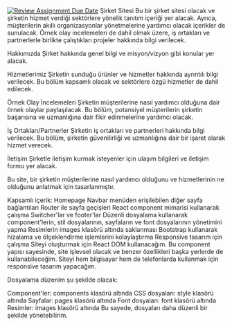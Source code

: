 [![Review Assignment Due Date](https://classroom.github.com/assets/deadline-readme-button-24ddc0f5d75046c5622901739e7c5dd533143b0c8e959d652212380cedb1ea36.svg)](https://classroom.github.com/a/QA5O9x4M)
Şirket Sitesi
Bu bir şirket sitesi olacak ve şirketin hizmet verdiği sektörlere yönelik tanıtım içeriği yer alacak. Ayrıca, müşterilerin akıllı organizasyonlar yönetmelerine yardımcı olacak içerikler de sunulacak. Örnek olay incelemeleri de dahil olmak üzere, iş ortakları ve partnerlerle birlikte çalıştıkları projeler hakkında bilgi verilecek.

Hakkımızda
Şirket hakkında genel bilgi ve misyon/vizyon gibi konular yer alacak.

Hizmetlerimiz
Şirketin sunduğu ürünler ve hizmetler hakkında ayrıntılı bilgi verilecek. Bu bölüm kapsamlı olacak ve sektörlere özgü hizmetler de dahil edilecek.

Örnek Olay İncelemeleri
Şirketin müşterilerine nasıl yardımcı olduğuna dair örnek olaylar paylaşılacak. Bu bölüm, potansiyel müşterilerin şirketin başarısına ve uzmanlığına dair fikir edinmelerine yardımcı olacak.

İş Ortakları/Partnerler
Şirketin iş ortakları ve partnerleri hakkında bilgi verilecek. Bu bölüm, şirketin güvenilirliği ve uzmanlığına dair bir işaret olarak hizmet verecek.

İletişim
Şirketle iletişim kurmak isteyenler için ulaşım bilgileri ve iletişim formu yer alacak.

Bu site, bir şirketin müşterilerine nasıl yardımcı olduğunu ve hizmetlerinin ne olduğunu anlatmak için tasarlanmıştır.

Kapsamlı içerik:
Homepage
Navbar menüden erişilebilen diğer sayfa bağlantıları
Router ile sayfa geçişleri
React component mimarisi kullanarak çalışma
Switcher'lar ve footer'lar
Düzenli dosyalama kullanarak component'lerin, stil dosyalarının, sayfaların ve font dosyalarının yönetimini yapma
Resimlerin images klasörü altında saklanması
Bootstrap kullanarak hizalama ve ölçeklendirme işlemlerini kolaylaştırma
Responsive tasarım için çalışma
Siteyi oluşturmak için React DOM kullanacağım. Bu component yapısı sayesinde, site işlevsel olacak ve benzer özellikleri başka yerlerde de kullanabileceğim. Siteyi hem bilgisayar hem de telefonlarda kullanmak için responsive tasarım yapacağım.

Dosyalama düzenim şu şekilde olacak:

Component'ler: components klasörü altında
CSS dosyaları: style klasörü altında
Sayfalar: pages klasörü altında
Font dosyaları: font klasörü altında
Resimler: images klasörü altında
Bu sayede, dosyaları daha düzenli bir şekilde yönetebilirim.
